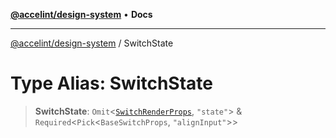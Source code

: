 [**@accelint/design-system**](../README.md) • **Docs**

***

[@accelint/design-system](../README.md) / SwitchState

# Type Alias: SwitchState

> **SwitchState**: `Omit`\<[`SwitchRenderProps`](SwitchRenderProps.md), `"state"`\> & `Required`\<`Pick`\<`BaseSwitchProps`, `"alignInput"`\>\>

